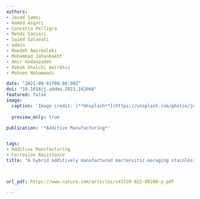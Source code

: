 ```yaml
---
authors:
- Javad Samei
- Hamed Asgari
- Concetta Pelligra
- Mehdi Sanjari
- Saied Salavati
- admin
- Maedeh Amirmaleki
- Mohammad Jahanbakht
- Amir Hadadzadeh
- Babak Shalchi Amirkhiz
- Mohsen Mohammadi

date: "2021-09-01T00:00:00Z"
doi: "10.1016/j.addma.2021.102068"
featured: false
image:
  caption: 'Image credit: [**Unsplash**](https://unsplash.com/photos/jdD8gXaTZsc)'
  
  preview_only: true

publication: '*Additive Manufacturing*'


tags:
- Additive Manufacturing
- Corrosion Resistance
title: "A hybrid additively manufactured martensitic-maraging stainless steel with superior strength and corrosion resistance for plastic injection molding dies"



url_pdf: https://www.nature.com/articles/s41529-022-00280-y.pdf

---
```



